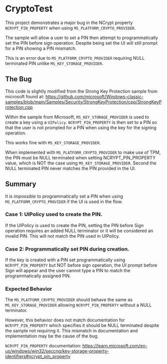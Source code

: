 # CryptoTest

This project demonstrates a major bug in the NCrypt property `NCRYPT_PIN_PROPERTY` when using `MS_PLATFORM_CRYPTO_PROVIDER`.

The sample will allow a user to set a PIN then attempt to programmatically set the PIN before sign operation. Despite being set the UI will still prompt for a PIN showing a PIN mismatch.

This is an error due to `MS_PLATFORM_CRYPTO_PROVIDER` requiring NULL terminated PIN unlike `MS_KEY_STORAGE_PROVIDER`.

## The Bug

This code is slightly modified from the Strong Key Protection sample from microsoft found at: https://github.com/microsoft/Windows-classic-samples/blob/main/Samples/Security/StrongKeyProtection/cpp/StrongKeyProtection.cpp

Within the sample from Microsoft, `MS_KEY_STORAGE_PROVIDER` is used to create a key using a `UIPolicy`. `NCRYPT_PIN_PROPERTY` is then set to a PIN so that the user is not prompted for a PIN when using the key for the signing operation.

This works fine with `MS_KEY_STORAGE_PROVIDER`.

When implemented with `MS_PLATFORM_CRYPTO_PROVIDER` to make use of TPM, the PIN must be NULL terminated when setting NCRYPT_PIN_PROPERTY value, which is NOT the case using `MS_KEY_STORAGE_PROVIDER`. Second the NULL terminated PIN never matches the PIN provided in the UI.

## Summary
It is *impossible* to programmatically set a PIN when using `MS_PLATFORM_CRYPTO_PROVIDER` if the UI is used in the flow.

### Case 1: UIPolicy used to create the PIN.

If the UIPolicy is used to create the PIN, setting the PIN before Sign operation requires an added NULL terminator or it will be considered an invalid PIN. This will not match the PIN used in UIPolicy.

### Case 2: Programmatically set PIN during creation.

If the key is created with a PIN set programmatically using `NCRYPT_PIN_PROPERTY` but NOT before sign operation, the UI prompt before Sign will appear and the user cannot type a PIN to match the programmatically assigned PIN.

### Expected Behavior

The `MS_PLATFORM_CRYPTO_PROVIDER` should behave the same as `MS_KEY_STORAGE_PROVIDER` allowing `NCRYPT_PIN_PROPERTY` without a NULL terminator.

However, this behavior does not match documentation for `NCRYPT_PIN_PROPERTY` which specifies it should be NULL terminated despite the sample not requiring it. This mismatch in documentation and implementation may be the cause of the bug.

`NCRYPT_PIN_PROPERTY` documentation: https://learn.microsoft.com/en-us/windows/win32/seccng/key-storage-property-identifiers#ncrypt_pin_property
